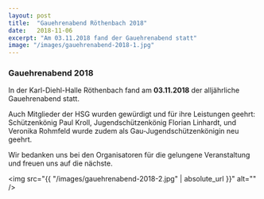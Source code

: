 ```yaml
---
layout: post
title:  "Gauehrenabend Röthenbach 2018"
date:   2018-11-06
excerpt: "Am 03.11.2018 fand der Gauehrenabend statt"
image: "/images/gauehrenabend-2018-1.jpg"
---
```


### Gauehrenabend 2018

In der Karl-Diehl-Halle Röthenbach fand am **03.11.2018** der alljährliche Gauehrenabend statt.

Auch Mitglieder der HSG wurden gewürdigt und für ihre Leistungen geehrt: Schützenkönig Paul Kroll, Jugendschützenkönig Florian Linhardt, und Veronika Rohmfeld wurde zudem als Gau-Jugendschützenkönigin neu geehrt.

Wir bedanken uns bei den Organisatoren für die gelungene Veranstaltung und freuen uns auf die nächste.

<span class="image fit"><img src="{{ "/images/gauehrenabend-2018-2.jpg" | absolute_url }}" alt="" /></span>
